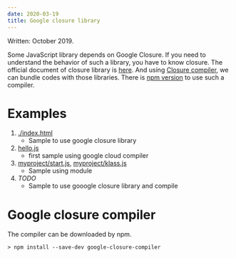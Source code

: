 ```yaml
---
date: 2020-03-19
title: Google closure library
---
```

Written: October 2019.

Some JavaScript library depends on Google Closure. If you need to understand the behavior of such a library, you have to know closure.
The official document of closure library is [here](https://developers.google.com/closure/library).
And using [Closure compiler](https://developers.google.com/closure/compiler), we can bundle codes with those libraries. There is [npm version](https://github.com/google/closure-compiler-npm) to use such a compiler.

# Examples
1. [./index.html](../../examples/javascript/google-closure-library/index.html)
    - Sample to use google closure library
1. [hello.js](../../examples/javascript/google-closure-library/hello.js)
    - first sample using google cloud compiler
1. [myproject/start.js](../../examples/javascript/google-closure-library/myproject/start.js), [myproject/klass.js](../../examples/javascript/google-closure-library/myproject/klass.js)
    - Sample using module
1. *TODO*
    - Sample to use gooogle closure library and compile

# Google closure compiler

The compiler can be downloaded by npm.
```
> npm install --save-dev google-closure-compiler
```
